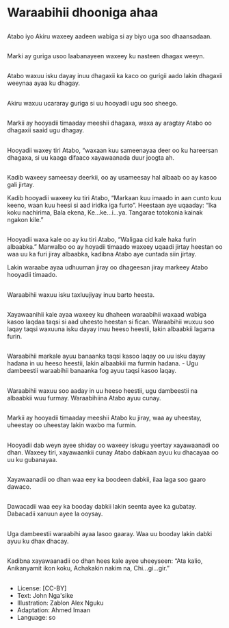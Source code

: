 # Waraabihii dhooniga ahaa

##
Atabo iyo Akiru waxeey
aadeen wabiga si ay
biyo uga soo
dhaansadaan.

##
Marki ay guriga usoo
laabanayeen waxeey ku
nasteen dhagax weeyn.

##
Atabo waxuu isku dayay
inuu dhagaxii ka kaco
oo gurigii aado lakin
dhagaxii weeynaa ayaa
ku dhagay.

##
Akiru waxuu ucararay
guriga si uu hooyadii
ugu soo sheego.

##
Markii ay hooyadii
timaaday meeshii
dhagaxa, waxa ay
aragtay Atabo oo
dhagaxii saaid ugu
dhagay.

##
Hooyadii waxey tiri
Atabo, “waxaan kuu
sameenayaa deer oo ku
hareersan dhagaxa, si
uu kaaga difaaco
xayawaanada duur
joogta ah.

##
Kadib waxeey
sameesay deerkii, oo ay
usameesay hal albaab
oo ay kasoo gali jirtay.

Kadib hooyadii waxeey ku tiri Atabo,
“Markaan kuu imaado in aan cunto kuu
keeno, waan kuu heesi si aad iridka iga
furto”.
Heestaan aye uqaaday:
“lka koku nachirima,
Bala ekena,
Ke...ke...i...ya.
Tangarae totokonia kainak ngakon kile.”

##
Hooyadii waxa kale oo ay ku tiri Atabo,
“Waligaa cid kale haka furin albaabka.”
Marwalbo oo ay hoyadii timaado waxeey
uqaadi jirtay heestan oo waa uu ka furi jiray
albaabka, kadibna Atabo aye cuntada siin
jirtay.

Lakin waraabe ayaa
udhuuman jiray oo
dhageesan jiray
markeey Atabo hooyadii
timaado.

##
Waraabihii waxuu isku
taxluujiyay inuu barto
heesta.

##
Xayawaanihii kale ayaa
waxeey ku dhaheen
waraabihii waxaad
wabiga kasoo laqdaa
taqsi si aad uheesto
heestan si fican.
Waraabihii wuxuu soo laqay taqsi waxuuna
isku dayay inuu heeso heestii, lakin
albaabkii lagama furin.

##
Waraabihii markale
ayuu banaanka taqsi
kasoo laqay oo uu isku
dayay hadana in uu
heeso heestii, lakin
albaabkii ma furmin
hadana. - Ugu
dambeestii waraabihii
banaanka fog ayuu
taqsi kasoo laqay.

##
Waraabihii waxuu soo
aaday in uu heeso
heestii, ugu dambeestii
na albaabkii wuu
furmay. Waraabihiina
Atabo ayuu cunay.

##
Markii ay hooyadii
timaaday meeshii Atabo
ku jiray, waa ay
uheestay, uheestay oo
uheestay lakin waxbo
ma furmin.

##
Hooyadii dab weyn
ayee shiday oo waxeey
iskugu yeertay
xayawaanadi oo dhan.
Waxeey tiri,
xayawaankii cunay
Atabo dabkaan ayuu ku
dhacayaa oo uu ku
gubanayaa.

##
Xayawaanadii oo dhan
waa eey ka boodeen
dabkii, ilaa laga soo
gaaro dawaco.

##
Dawacadii waa eey ka
booday dabkii lakin
seenta ayee ka
gubatay. Dabacadii
xanuun ayee la ooysay.

##
Uga dambeestii
waraabihi ayaa lasoo
gaaray. Waa uu booday
lakin dabki ayuu ku
dhax dhacay.

##
Kadibna xayawaanadii
oo dhan hees kale ayee
uheeyseen:
“Ata kalio,
Anikanyamit ikon koku,
Achakakin nakim na,
Chi...gi...gir.”

##
* License: [CC-BY]
* Text: John Nga'sike
* Illustration: Zablon Alex Nguku
* Adaptation: Ahmed Imaan
* Language: so
